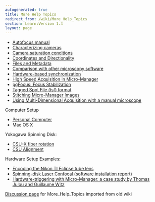 ```yaml
---
autogenerated: true
title: More Help Topics
redirect_from: /wiki/More_Help_Topics
section: Learn:Version 1.4
layout: page
---
```


-   [Autofocus manual](Autofocus_manual)
-   [Characterizing cameras](Measuring_camera_specifications)
-   [Camera saturation
    conditions](Camera_saturation_conditions)
-   [Coordinates and
    Directionality](Coordinates_and_Directionality)
-   [Files and Metadata](Files_and_Metadata)
-   [Comparison with other microscopy
    software](Comparison_with_other_microscopy_software)
-   [Hardware-based
    synchronization](Hardware-based_Synchronization_in_Micro-Manager)
-   [High Speed Acquisition in
    Micro-Manager](High_Speed_Acquisition_in_Micro-Manager)
-   [ pgFocus: Focus Stabilization](PgFocus)
-   [Tagged Spot File (tsf)
    format](Tagged_Spot_File_(tsf)_format)
-   [Stitching Micro-Manager
    Images](Stitching_Micro-Manager_Images)
-   [Using Multi-Dimensional Acquisition with a manual
    microscope](Using_Multi-Dimensional_Acquisition_with_a_manual_microscope)

Computer Setup

-   [Personal Computer](Personal_computer_setup)
-   Mac OS X

Yokogawa Spinning Disk:

-   [CSU-X fiber rotation](CSU-X_fiber_rotation)
-   [CSU Alignment](CSU_Alignment)

Hardware Setup Examples:

-   [Encoding the Nikon TI Eclipse tube
    lens](Encoding_the_Nikon_TI_Eclipse_tube_lens)
-   [ Spinning-disk Laser Confocal (software installation
    report)](Setup_UTSW_SD)
-   [Hardware-triggering with Micro-Manager: a case study by Thomas Julou and Guillaume Witz](https://github.com/vanNimwegenLab/MiM_NikonTi/blob/master/Docs/NikonTi_hardware_triggering.md)

[Discussion page](/talk/More_Help_Topics) for More_Help_Topics imported from old wiki
